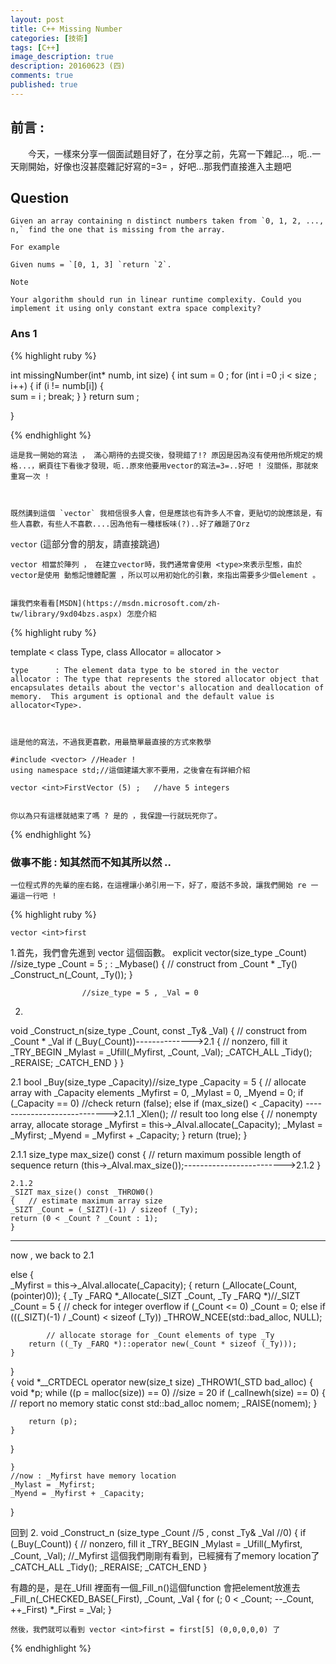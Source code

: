 ```yaml
---
layout: post
title: C++ Missing Number
categories: [技術]
tags: [C++]
image_description: true
description: 20160623 (四)
comments: true
published: true
---
```

 

## 前言 :

　　今天，一樣來分享一個面試題目好了，在分享之前，先寫一下雜記...，呃..一天剛開始，好像也沒甚麼雜記好寫的=3= ，好吧...那我們直接進入主題吧 


## Question

    Given an array containing n distinct numbers taken from `0, 1, 2, ..., n,` find the one that is missing from the array.

`For example`

    Given nums = `[0, 1, 3] `return `2`.

`Note`

    Your algorithm should run in linear runtime complexity. Could you implement it using only constant extra space complexity?

 
### Ans 1
{% highlight ruby %}
 
int missingNumber(int* numb, int size)
{
	int sum = 0 ;
	for (int i =0  ;i < size ; i++)
	{
		if (i != numb[i])
		{	
			sum = i ;
			break; 
		}
	}
	return sum ; 
	 
}
 

{% endhighlight %}

    這是我一開始的寫法 ， 滿心期待的去提交後，發現錯了!? 原因是因為沒有使用他所規定的規格...，網頁往下看後才發現，呃..原來他要用vector的寫法=3=..好吧 ! 沒關係，那就來重寫一次 !
	
	
	
	既然講到這個 `vector` 我相信很多人會，但是應該也有許多人不會，更貼切的說應該是，有些人喜歡，有些人不喜歡....因為他有一種樣板味(?)..好了離題了Orz
	
	
	
`vector` (這部分會的朋友，請直接跳過)
    
	vector 相當於陣列 ， 在建立vector時，我們通常會使用 <type>來表示型態，由於vector是使用 動態記憶體配置 ，所以可以用初始化的引數，來指出需要多少個element 。
	
	
	讓我們來看看[MSDN](https://msdn.microsoft.com/zh-tw/library/9xd04bzs.aspx) 怎麼介紹  

	
	
	
	
	
{% highlight ruby %}

   template < 
              class Type, class Allocator = allocator<Type> 
            >

	type      : The element data type to be stored in the vector
	allocator : The type that represents the stored allocator object that encapsulates details about the vector's allocation and deallocation of memory.  This argument is optional and the default value is allocator<Type>.  
	
	

	這是他的寫法，不過我更喜歡，用最簡單最直接的方式來教學
	
	#include <vector> //Header !
	using namespace std;//這個建議大家不要用，之後會在有詳細介紹
	
	vector <int>FirstVector (5) ; 	//have 5 integers 


    你以為只有這樣就結束了嗎 ? 是的 ，我保證一行就玩死你了。
	
{% endhighlight %}	
	

### 做事不能 : 知其然而不知其所以然 ..

	一位程式界的先輩的座右銘，在這裡讓小弟引用一下，好了，廢話不多說，讓我們開始 re 一遍這一行吧 ! 

	
	
{% highlight ruby %}

    vector <int>first

1.首先，我們會先進到 vector 這個函數。
	explicit vector(size_type _Count) //size_type _Count = 5 ;
		: _Mybase()
		{	// construct from _Count * _Ty()
		_Construct_n(_Count, _Ty());
		}
	
	
					//size_type = 5 , _Val = 0 
2.
void _Construct_n(size_type _Count, const _Ty& _Val) 
{	// construct from _Count * _Val
	if (_Buy(_Count))-------------->2.1
	{	// nonzero, fill it
		_TRY_BEGIN
		_Mylast = _Ufill(_Myfirst, _Count, _Val);
		_CATCH_ALL
		_Tidy();
		_RERAISE;
		_CATCH_END
	}
}
 
2.1
bool _Buy(size_type _Capacity)//size_type _Capacity = 5 
{	// allocate array with _Capacity elements
		_Myfirst = 0, _Mylast = 0, _Myend = 0;
	if (_Capacity == 0) //check 
		return (false);
	else if (max_size() < _Capacity) ---------------------------->2.1.1
		_Xlen();	// result too long
		else
			{	// nonempty array, allocate storage
			_Myfirst = this->_Alval.allocate(_Capacity);
			_Mylast = _Myfirst;
			_Myend = _Myfirst + _Capacity;
			}
		return (true);
		}
		
2.1.1
size_type max_size() const
{	// return maximum possible length of sequence
	return (this->_Alval.max_size());------------------------->2.1.2
}
		
	2.1.2
	_SIZT max_size() const _THROW0()
	{	// estimate maximum array size
	_SIZT _Count = (_SIZT)(-1) / sizeof (_Ty);
	return (0 < _Count ? _Count : 1);
	}
		

--------------------------------------------------	
 now , we back to 2.1

 else
{	
	_Myfirst = this->_Alval.allocate(_Capacity); 
	{
		return (_Allocate(_Count, (pointer)0));
{
	_Ty _FARQ *_Allocate(_SIZT _Count, _Ty _FARQ *)//_SIZT _Count = 5
	{	// check for integer overflow
		if (_Count <= 0)
			_Count = 0;
		else if (((_SIZT)(-1) / _Count) < sizeof (_Ty))
			_THROW_NCEE(std::bad_alloc, NULL);

			// allocate storage for _Count elements of type _Ty
		return ((_Ty _FARQ *)::operator new(_Count * sizeof (_Ty)));
	}
}		
{
	void *__CRTDECL operator new(size_t size) _THROW1(_STD bad_alloc)
	{
		void *p;
		while ((p = malloc(size)) == 0) //size = 20
		if (_callnewh(size) == 0)
		{       // report no memory
			static const std::bad_alloc nomem;
				_RAISE(nomem);
		}

		return (p);
	}
}
				
			
			
	}
	//now : _Myfirst have memory location
	_Mylast = _Myfirst;
	_Myend = _Myfirst + _Capacity;
}
 
 
 
 回到 
 2. void _Construct_n (size_type _Count  //5
							, const _Ty& _Val //0)
{
	if (_Buy(_Count))
	{	// nonzero, fill it
		_TRY_BEGIN
		_Mylast = _Ufill(_Myfirst, _Count, _Val); 
		//_Myfirst 這個我們剛剛有看到，已經擁有了memory location了
		_CATCH_ALL
		_Tidy();
		_RERAISE;
		_CATCH_END
	}
		
有趣的是，是在_Ufill 裡面有一個_Fill_n()這個function 會把element放進去
_Fill_n(_CHECKED_BASE(_First), _Count, _Val
{
	for (; 0 < _Count; --_Count, ++_First)
		*_First = _Val;
}

		
	然後，我們就可以看到 vector <int>first = first[5] (0,0,0,0,0) 了
 
 
 {% endhighlight %}	
	
	